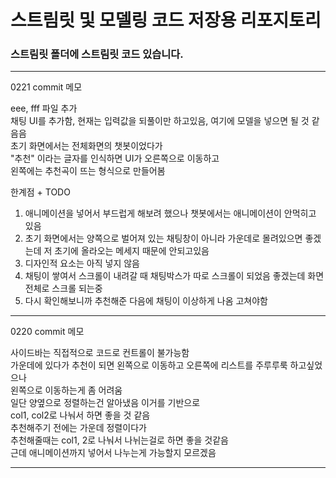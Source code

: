 # 스트림릿 및 모델링 코드 저장용 리포지토리

### 스트림릿 폴더에 스트림릿 코드 있습니다.

---

0221 commit 메모

eee, fff 파일 추가  
채팅 UI를 추가함, 현재는 입력값을 되풀이만 하고있음, 여기에 모델을 넣으면 될 것 같음음  
초기 화면에서는 전체화면의 챗봇이었다가  
"추천" 이라는 글자를 인식하면 UI가 오른쪽으로 이동하고  
왼쪽에는 추천곡이 뜨는 형식으로 만들어봄

한계점 + TODO

1. 애니메이션을 넣어서 부드럽게 해보려 했으나 챗봇에서는 애니메이션이 안먹히고 있음
2. 초기 화면에서는 양쪽으로 벌어져 있는 채팅창이 아니라 가운데로 몰려있으면 좋겠는데 저 초기에 올라오는 메세지 때문에 안되고있음
3. 디자인적 요소는 아직 넣지 않음
4. 채팅이 쌓여서 스크롤이 내려갈 때 채팅박스가 따로 스크롤이 되었음 좋겠는데 화면 전체로 스크롤 되는중
5. 다시 확인해보니까 추천해준 다음에 채팅이 이상하게 나옴 고쳐야함

---

0220 commit 메모

사이드바는 직접적으로 코드로 컨트롤이 불가능함  
가운데에 있다가 추천이 되면 왼쪽으로 이동하고 오른쪽에 리스트를 주루루룩 하고싶었으나  
왼쪽으로 이동하는게 좀 어려움  
일단 양옆으로 정렬하는건 알아냈음 이거를 기반으로  
col1, col2로 나눠서 하면 좋을 것 같음  
추천해주기 전에는 가운데 정렬이다가  
추천해줄때는 col1, 2로 나눠서 나뉘는걸로 하면 좋을 것같음  
근데 애니메이션까지 넣어서 나누는게 가능할지 모르겠음

---
